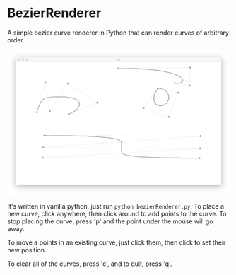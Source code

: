 # BezierRenderer
A simple bezier curve renderer in Python that can render curves of arbitrary order.

![Screenshot](https://raw.githubusercontent.com/boztalay/BezierRenderer/master/curvy.png)

It's written in vanilla python, just run `python bezierRenderer.py`. To place a new curve, click anywhere, then click around to add points to the curve. To stop placing the curve, press 'p' and the point under the mouse will go away.

To move a points in an existing curve, just click them, then click to set their new position.

To clear all of the curves, press 'c', and to quit, press 'q'.
